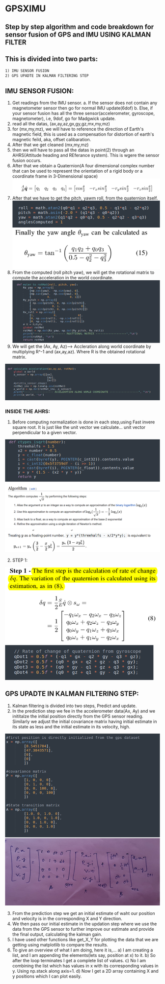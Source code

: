 # GPSXIMU
## Step by step algorithm and code breakdown for sensor fusion of GPS and IMU USING KALMAN FILTER

## This is divided into two parts:
	1) IMU SENSOR FUSION
	2) GPS UPADTE IN KALMAN FILTERING STEP

## IMU SENSOR FUSION:
1) Get readings from the IMU sensor.
	a. If the sensor does not contain any magnetometer sensor then go for normal IMU update(6dof)
	b. Else, if your sensor fusion has all the three sensor(accelerometer, gyroscope, magnetometer), i.e, 9dof, go for Madgwick update.
2) read all the datas, (ax,ay,az,gx,gy,gz,mx,my,mz)
3) for (mx,my,mz), we will have to reference the direction of Earth's magnetic field, this is used as a compensation for distortion of earth's magnetic feild, aka, offset calibaration.
4) After that we get cleaned (mx,my,mz)
5) then we will have to pass all the datas in point(2) through an AHRS(Attitude heading and REferance system). This is wgere the sensor fusion occurs.
6) After that we obtain a Quaternion(A four dimensional complex number that can be used to represent the orientation of a rigid body or a coordinate frame in 3-Dimensional space)
![](images/quaternion.png)
7) After that we have to get the pitch, yawm roll, from the quaternion itself.
![](images/roll_pitch_yaw.png) 
![](images/yaw.png)
8) From the computed (roll pitch yaw), we will get the rotational matrix to compute the acceleration in the world coordinate.
![](images/rotational_matrix.png)
9) We will get the (Ax, Ay, Az)--> Accleration along world coordinate by multiplying R^-1 and (ax,ay,az). Where R is the obtained rotational matrix.

![](images/acc_world.png)

### INSIDE THE AHRS:
1) Before computing normalization is done in each step,using Fast invere square root. It is just like the unit vector we calculate... unit vector perpendicular to a given vector.

![](images/sqrt.png)
![](images/normalization.png)
![](images/newtons_method.png)

2) STEP 1: 

![](images/step_1.png)
![](images/1.png)

## GPS UPADTE IN KALMAN FILTERING STEP:

1) Kalman filtering is divided into two steps, Predict and update.
2) In the prediction step we fee in the accelerometer data(Ax, Ay) and we inititalze the initial position directly from the GPS sensor reading.
   Similarly we adjust the initial covariance matrix having initial estimate in its state as less and the initial estimate in its velocity, high.
   
![](images/predict_var.png)
![](images/equation.jpg)

3) From the prediction step we get an initial estimate of waht our position and velocity is in the corresponding X and Y direction.
4) We then pass our initial estimate in the updation step where we use the data from the GPS sensor to further improve our estimate and provide the final output, calculating the kalman gain.
5) I have used other functions like get_X_Y for plotting the data that we are getting using matplotlib to compare the results.
6) To give an overview of what I am doing, here it is,... 
	a) I am creating a list, and I am appending the elements(lets say, position at x) to it.
	b) So after the loop terminates I get a complete list of values.
	c) No I am combining the list which has values in x with its corresponding values in y. Using np.stack along axis=1.
	d) Now I get a 2D array containing X and y positions which I can plot easily.   
